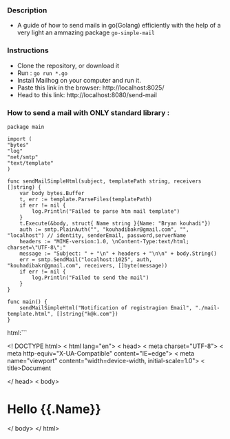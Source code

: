 ### Description

- A guide of how to send mails in go(Golang) efficiently with the help of a very light an ammazing package `go-simple-mail`

### Instructions

- Clone the repository, or download it
- Run : `go run *.go`
- Install Mailhog on your computer and run it.
- Paste this link in the browser: http://localhost:8025/
- Head to this link: http://localhost:8080/send-mail

### How to send a mail with ONLY standard library :

```
package main

import (
"bytes"
"log"
"net/smtp"
"text/template"
)

func sendMailSimpleHtml(subject, templatePath string, receivers []string) {
    var body bytes.Buffer
    t, err := template.ParseFiles(templatePath)
    if err != nil {
        log.Println("Failed to parse htm mail template")
    }
    t.Execute(&body, struct{ Name string }{Name: "Bryan kouhadi"})
    auth := smtp.PlainAuth("", "kouhadibakr@gmail.com", "", "localhost") // identity, senderEmail, password,serverName
    headers := "MIME-version:1.0, \nContent-Type:text/html; charset=\"UTF-8\";"
    message := "Subject: " + "\n" + headers + "\n\n" + body.String()
    err = smtp.SendMail("localhost:1025", auth, "kouhadibakr@gmail.com", receivers, []byte(message))
    if err != nil {
        log.Println("Failed to send the mail")
    }
}

func main() {
    sendMailSimpleHtml("Notification of registragion Email", "./mail-template.html", []string{"k@k.com"})
}
```

html:```

<! DOCTYPE html>
< html lang="en">
< head>
< meta charset="UTF-8">
< meta http-equiv="X-UA-Compatible" content="IE=edge">
< meta name="viewport" content="width=device-width, initial-scale=1.0">
< title>Document</title>

</ head>
< body>
    <h1>Hello {{.Name}}</h1>
</ body>
</ html>

```

```
